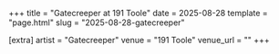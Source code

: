 +++
title = "Gatecreeper at 191 Toole"
date = 2025-08-28
template = "page.html"
slug = "2025-08-28-gatecreeper"

[extra]
artist = "Gatecreeper"
venue = "191 Toole"
venue_url = ""
+++
